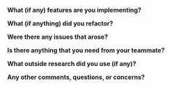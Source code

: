 **What (if any) features are you implementing?**

**What (if anything) did you refactor?**

**Were there any issues that arose?**

**Is there anything that you need from your teammate?**

**What outside research did you use (if any)?**

**Any other comments, questions, or concerns?**
